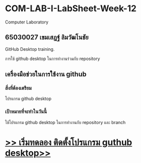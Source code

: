 # COM-LAB-I-LabSheet-Week-12

Computer Laboratory
## 65030027 เขมเสฎฐ์ ลิมวัฒโนชัย
GitHub Desktop training.

การใช้ github desktop ในการทำงานร่วมกับ repository

## เครื่องมือช่วยในการใช้งาน github

### สิ่งที่ต้องเตรียม

โปรแกรม github desktop

### เป้าหมายที่จะทำในวันนี้

ใช้โปรแกรม github desktop ในการทำงานกับ repository และ branch

# [>> เริ่มทดลอง ติดตั้งโปรแกรม guthub desktop>>](W12-Labsheet-01.md)
